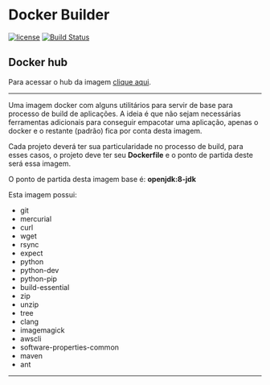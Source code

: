 # Docker Builder

[![license](https://img.shields.io/github/license/mashape/apistatus.svg)](https://opensource.org/licenses/MIT) [![Build Status](https://travis-ci.org/macielbombonato/docker-builder.svg?branch=master)](https://travis-ci.org/macielbombonato/docker-builder)

## Docker hub

Para acessar o hub da imagem [clique aqui](https://hub.docker.com/r/macielbombonato/docker-builder).
  
  
---  
  
Uma imagem docker com alguns utilitários para servir de base para processo de build de aplicações. A ideia é que não sejam necessárias ferramentas adicionais para conseguir empacotar uma aplicação, apenas o docker e o restante (padrão) fica por conta desta imagem.

Cada projeto deverá ter sua particularidade no processo de build, para esses casos, o projeto deve ter seu **Dockerfile** e o ponto de partida deste será essa imagem.

O ponto de partida desta imagem base é: **openjdk:8-jdk**

Esta imagem possui:

- git 
- mercurial 
- curl 
- wget 
- rsync 
- expect 
- python 
- python-dev 
- python-pip 
- build-essential 
- zip 
- unzip 
- tree 
- clang 
- imagemagick 
- awscli 
- software-properties-common 
- maven
- ant

---
  
